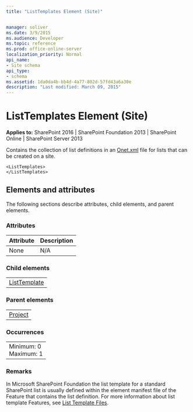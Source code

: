 ```yaml
---
title: "ListTemplates Element (Site)"


manager: soliver
ms.date: 3/9/2015
ms.audience: Developer
ms.topic: reference
ms.prod: office-online-server
localization_priority: Normal
api_name:
- Site schema
api_type:
- schema
ms.assetid: 1da0da4b-bb4d-4a77-802d-57fd43a6a30e
description: "Last modified: March 09, 2015"
---
```


# ListTemplates Element (Site)

 
  
 **Applies to:** SharePoint 2016 | SharePoint Foundation 2013 | SharePoint Online | SharePoint Server 2013
  
Contains the collection of list definitions in an [Onet.xml](http://msdn.microsoft.com/library/b99d6657-d9ae-4135-a43c-c58cdfcdc6c1%28Office.15%29.aspx) file for lists that can be created on a site. 
  
```
<ListTemplates>
</ListTemplates>
```

## Elements and attributes

The following sections describe attributes, child elements, and parent elements.

### Attributes

|**Attribute**|**Description**|
|:-----|:-----|
|None  <br/> |N/A  <br/> |
   
### Child elements

||
|:-----|
|[ListTemplate](listtemplate-element-site.md)|
   
### Parent elements

||
|:-----|
|[Project](project-element-site.md)|
   
### Occurrences

||
|:-----|
|Minimum: 0  <br/> Maximum: 1  <br/> |
   
### Remarks

In Microsoft SharePoint Foundation the list template for a standard SharePoint list is usually defined within the element manifest file of the Feature that contains the list definition. For more information about list template Features, see [List Template Files](../../sharepoint-features-schemas/list-template-files/list-template-files.md).
  

